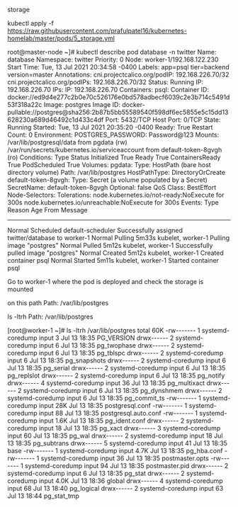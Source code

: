storage

kubectl apply -f https://raw.githubusercontent.com/prafulpatel16/kubernetes-homelab/master/pods/5_storage.yml

root@master-node ~]# kubectl describe pod database -n twitter
Name:         database
Namespace:    twitter
Priority:     0
Node:         worker-1/192.168.122.230
Start Time:   Tue, 13 Jul 2021 20:34:58 -0400
Labels:       app=psql
              tier=backend
              version=master
Annotations:  cni.projectcalico.org/podIP: 192.168.226.70/32
              cni.projectcalico.org/podIPs: 192.168.226.70/32
Status:       Running
IP:           192.168.226.70
IPs:
  IP:  192.168.226.70
Containers:
  psql:
    Container ID:   docker://ed9d4e277c2b0e70c526176e0bd578adbecf6039c2e3b714c5491d53f318a22c
    Image:          postgres
    Image ID:       docker-pullable://postgres@sha256:2b87b5bb55589540f598df6ec5855e5c15dd13628230a689d46492c1d433c4df
    Port:           5432/TCP
    Host Port:      0/TCP
    State:          Running
      Started:      Tue, 13 Jul 2021 20:35:20 -0400
    Ready:          True
    Restart Count:  0
    Environment:
      POSTGRES_PASSWORD:  Password@123
    Mounts:
      /var/lib/postgresql/data from pgdata (rw)
      /var/run/secrets/kubernetes.io/serviceaccount from default-token-8gvgh (ro)
Conditions:
  Type              Status
  Initialized       True 
  Ready             True 
  ContainersReady   True 
  PodScheduled      True 
Volumes:
  pgdata:
    Type:          HostPath (bare host directory volume)
    Path:          /var/lib/postgres
    HostPathType:  DirectoryOrCreate
  default-token-8gvgh:
    Type:        Secret (a volume populated by a Secret)
    SecretName:  default-token-8gvgh
    Optional:    false
QoS Class:       BestEffort
Node-Selectors:  <none>
Tolerations:     node.kubernetes.io/not-ready:NoExecute for 300s
                 node.kubernetes.io/unreachable:NoExecute for 300s
Events:
  Type    Reason     Age        From               Message
  ----    ------     ----       ----               -------
  Normal  Scheduled  <unknown>  default-scheduler  Successfully assigned twitter/database to worker-1
  Normal  Pulling    5m33s      kubelet, worker-1  Pulling image "postgres"
  Normal  Pulled     5m12s      kubelet, worker-1  Successfully pulled image "postgres"
  Normal  Created    5m12s      kubelet, worker-1  Created container psql
  Normal  Started    5m11s      kubelet, worker-1  Started container psql
  
  
  
  Go to worker-1 where the pod is deployed and check the storage is mounted
  
  on this path Path:          /var/lib/postgres
  
  ls -ltrh Path:          /var/lib/postgres
  
 [root@worker-1 ~]# ls -ltrh /var/lib/postgres
total 60K
-rw------- 1 systemd-coredump input    3 Jul 13 18:35 PG_VERSION
drwx------ 2 systemd-coredump input    6 Jul 13 18:35 pg_twophase
drwx------ 2 systemd-coredump input    6 Jul 13 18:35 pg_tblspc
drwx------ 2 systemd-coredump input    6 Jul 13 18:35 pg_snapshots
drwx------ 2 systemd-coredump input    6 Jul 13 18:35 pg_serial
drwx------ 2 systemd-coredump input    6 Jul 13 18:35 pg_replslot
drwx------ 2 systemd-coredump input    6 Jul 13 18:35 pg_notify
drwx------ 4 systemd-coredump input   36 Jul 13 18:35 pg_multixact
drwx------ 2 systemd-coredump input    6 Jul 13 18:35 pg_dynshmem
drwx------ 2 systemd-coredump input    6 Jul 13 18:35 pg_commit_ts
-rw------- 1 systemd-coredump input  28K Jul 13 18:35 postgresql.conf
-rw------- 1 systemd-coredump input   88 Jul 13 18:35 postgresql.auto.conf
-rw------- 1 systemd-coredump input 1.6K Jul 13 18:35 pg_ident.conf
drwx------ 2 systemd-coredump input   18 Jul 13 18:35 pg_xact
drwx------ 3 systemd-coredump input   60 Jul 13 18:35 pg_wal
drwx------ 2 systemd-coredump input   18 Jul 13 18:35 pg_subtrans
drwx------ 5 systemd-coredump input   41 Jul 13 18:35 base
-rw------- 1 systemd-coredump input 4.7K Jul 13 18:35 pg_hba.conf
-rw------- 1 systemd-coredump input   36 Jul 13 18:35 postmaster.opts
-rw------- 1 systemd-coredump input   94 Jul 13 18:35 postmaster.pid
drwx------ 2 systemd-coredump input    6 Jul 13 18:35 pg_stat
drwx------ 2 systemd-coredump input 4.0K Jul 13 18:36 global
drwx------ 4 systemd-coredump input   68 Jul 13 18:40 pg_logical
drwx------ 2 systemd-coredump input   63 Jul 13 18:44 pg_stat_tmp
